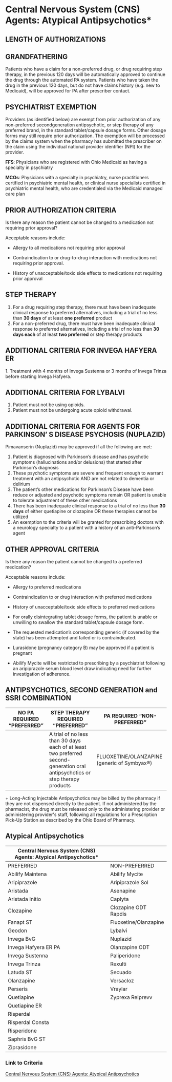 # Central Nervous System (CNS) Agents: Atypical Antipsychotics\*

## LENGTH OF AUTHORIZATIONS

## GRANDFATHERING

Patients who have a claim for a non-preferred drug, or drug requiring step therapy, in the previous 120 days will be automatically approved to continue the drug through the automated PA system. Patients who have taken the drug in the previous 120 days, but do not have claims history (e.g. new to Medicaid), will be approved for PA after prescriber contact.

## PSYCHIATRIST EXEMPTION

Providers (as identified below) are exempt from prior authorization of any non-preferred secondgeneration antipsychotic, or step therapy of any preferred brand, in the standard tablet/capsule dosage forms. Other dosage forms may still require prior authorization. The exemption will be processed by the claims system when the pharmacy has submitted the prescriber on the claim using the individual national provider identifier (NPI) for the provider.

**FFS**: Physicians who are registered with Ohio Medicaid as having a specialty in psychiatry

**MCOs**: Physicians with a specialty in psychiatry, nurse practitioners certified in psychiatric mental health, or clinical nurse specialists certified in psychiatric mental health, who are credentialed via the Medicaid managed care plan

## PRIOR AUTHORIZATION CRITERIA

Is there any reason the patient cannot be changed to a medication not requiring prior approval?

Acceptable reasons include:

- Allergy to all medications not requiring prior approval

- Contraindication to or drug-to-drug interaction with medications not requiring prior approval.

- History of unacceptable/toxic side effects to medications not requiring prior approval

## STEP THERAPY

1. For a drug requiring step therapy, there must have been inadequate clinical response to preferred alternatives, including a trial of no less than **30 days** of at least **one preferred** product
2. For a non-preferred drug, there must have been inadequate clinical response to preferred alternatives, including a trial of no less than **30 days each** of at least **two preferred** or step therapy products

## ADDITIONAL CRITERIA FOR INVEGA HAFYERA ER

1\. Treatment with 4 months of Invega Sustenna or 3 months of Invega Trinza before starting Invega Hafyera.

## ADDITIONAL CRITERIA FOR LYBALVI

1. Patient must not be using opioids.
2. Patient must not be undergoing acute opioid withdrawal.

## ADDITIONAL CRITERIA FOR AGENTS FOR PARKINSON’ S DISEASE PSYCHOSIS (NUPLAZID)

Pimavanserin (Nuplazid) may be approved if all the following are met:

1. Patient is diagnosed with Parkinson’s disease and has psychotic symptoms (hallucinations and/or delusions) that started after Parkinson’s diagnosis
2. These psychotic symptoms are severe and frequent enough to warrant treatment with an antipsychotic AND are not related to dementia or delirium
3. The patient’s other medications for Parkinson’s Disease have been reduce or adjusted and psychotic symptoms remain OR patient is unable to tolerate adjustment of these other medications
4. There has been inadequate clinical response to a trial of no less than **30 days** of either quetiapine or clozapine OR these therapies cannot be utilized
5. An exemption to the criteria will be granted for prescribing doctors with a neurology specialty to a patient with a history of an anti-Parkinson’s agent

## OTHER APPROVAL CRITERIA

Is there any reason the patient cannot be changed to a preferred medication?

Acceptable reasons include:

- Allergy to preferred medications

- Contraindication to or drug interaction with preferred medications

- History of unacceptable/toxic side effects to preferred medications

- For orally disintegrating tablet dosage forms, the patient is unable or unwilling to swallow the standard tablet/capsule dosage form.

- The requested medication’s corresponding generic (if covered by the state) has been attempted and failed or is contraindicated.

- Lurasidone (pregnancy category B) may be approved if a patient is pregnant

- Abilify Mycite will be restricted to prescribing by a psychiatrist following an aripiprazole serum blood level draw indicating need for further investigation of adherence.

## ANTIPSYCHOTICS, SECOND GENERATION and SSRI COMBINATION

| **NO PA REQUIRED “PREFERRED”**  | **STEP THERAPY REQUIRED** **“PREFERRED”** | **PA REQUIRED “NON-PREFERRED”**    |
|---------------------------------|-------------------------------------------|------------------------------------|
|                                 | A trial of no less than 30 days each of at least two preferred second- generation oral antipsychotics or step therapy products  | FLUOXETINE/OLANZAPINE (generic of Symbyax®)  |

\+ Long-Acting Injectable Antipsychotics may be billed by the pharmacy if they are not dispensed directly to the patient. If not administered by the pharmacist, the drug must be released only to the administering provider or administering provider's staff, following all regulations for a Prescription Pick-Up Station as described by the Ohio Board of Pharmacy.

## Atypical Antipsychotics

| Central Nervous System (CNS) Agents: Atypical Antipsychotics\*   |                               |
|------------------------------------------------------------------|-------------------------------|
| PREFERRED                                                        | NON-PREFERRED                 |
| Abilify Maintena                                                 | Abilify Mycite                |
| Aripiprazole                                                     | Aripiprazole Sol              |
| Aristada                                                         | Asenapine                     |
| Aristada Initio                                                  | Caplyta                       |
| Clozapine                                                        | Clozapine ODT Rapdis          |
| Fanapt ST                                                        | Fluoxetine/Olanzapine         |
| Geodon                                                           | Lybalvi                       |
| Invega BvG                                                       | Nuplazid                      |
| Invega Hafyera ER PA                                             | Olanzapine ODT                |
| Invega Sustenna                                                  | Paliperidone                  |
| Invega Trinza                                                    | Rexulti                       |
| Latuda ST                                                        | Secuado                       |
| Olanzapine                                                       | Versacloz                     |
| Perseris                                                         | Vraylar                       |
| Quetiapine                                                       | Zyprexa Relprevv              |
| Quetiapine ER                                                    |                               |
| Risperdal                                                        |                               |
| Risperdal Consta                                                 |                               |
| Risperidone                                                      |                               |
| Saphris BvG ST                                                   |                               |
| Ziprasidone                                                      |                               |

### Link to Criteria

[Central Nervous System (CNS) Agents: Atypical Antipsychotics](https://pharmacy.medicaid.ohio.gov/sites/default/files/20220415_UPDL_Criteria_FINAL_.pdf#page=30)
